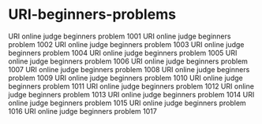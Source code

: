 # URI-beginners-problems
URI online judge beginners problem 1001
URI online judge beginners problem 1002
URI online judge beginners problem 1003
URI online judge beginners problem 1004
URI online judge beginners problem 1005
URI online judge beginners problem 1006
URI online judge beginners problem 1007
URI online judge beginners problem 1008
URI online judge beginners problem 1009
URI online judge beginners problem 1010
URI online judge beginners problem 1011
URI online judge beginners problem 1012
URI online judge beginners problem 1013
URI online judge beginners problem 1014
URI online judge beginners problem 1015
URI online judge beginners problem 1016
URI online judge beginners problem 1017
